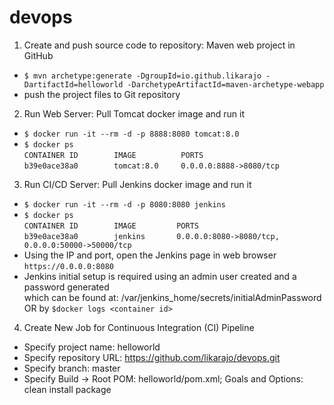 # devops
1. Create and push source code to repository: Maven web project in GitHub
* `$ mvn archetype:generate -DgroupId=io.github.likarajo -DartifactId=helloworld -DarchetypeArtifactId=maven-archetype-webapp`
* push the project files to Git repository

2. Run Web Server: Pull Tomcat docker image and run it
* `$ docker run -it --rm -d -p 8888:8080 tomcat:8.0`
* `$ docker ps`  
`CONTAINER ID        IMAGE          PORTS`  
`b39e0ace38a0        tomcat:8.0     0.0.0.0:8888->8080/tcp`

3. Run CI/CD Server: Pull Jenkins docker image and run it
* `$ docker run -it --rm -d -p 8080:8080 jenkins`    
* `$ docker ps`  
`CONTAINER ID        IMAGE         PORTS`  
`b39e0ace38a0        jenkins       0.0.0.0:8080->8080/tcp, 0.0.0.0:50000->50000/tcp`
* Using the IP and port, open the Jenkins page in web browser    
`https://0.0.0.0:8080`
* Jenkins initial setup is required using an admin user created and a password generated   
which can be found at: /var/jenkins_home/secrets/initialAdminPassword OR by `$docker logs <container id>`

4. Create New Job for Continuous Integration (CI) Pipeline
* Specify project name: helloworld
* Specify repository URL: https://github.com/likarajo/devops.git
* Specify branch: master
* Specify Build -> Root POM: helloworld/pom.xml; Goals and Options: clean install package




